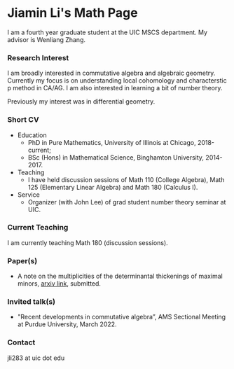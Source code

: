 # Jiamin Li's Math Page

I am a fourth year graduate student at the UIC MSCS department. My advisor is Wenliang Zhang.

### Research Interest
I am broadly interested in commutative algebra and algebraic geometry. Currently my focus is on understanding local cohomology and characterstic p method in CA/AG. I am also interested in learning a bit of number theory.

Previously my interest was in differential geometry.

### Short CV

- Education 
  - PhD in Pure Mathematics, University of Illinois at Chicago, 2018-current;
  - BSc (Hons) in Mathematical Science, Binghamton University, 2014-2017.
- Teaching
  - I have held discussion sessions of Math 110 (College Algebra), Math 125 (Elementary Linear Algebra) and Math 180 (Calculus I).
- Service
  - Organizer (with John Lee) of grad student number theory seminar at UIC.

### Current Teaching
I am currently teaching Math 180 (discussion sessions).

### Paper(s)
  - A note on the multiplicities of the determinantal thickenings of maximal minors, [arxiv link](https://arxiv.org/abs/2111.06950), submitted.

### Invited talk(s)
  - "Recent developments in commutative algebra”, AMS Sectional Meeting at Purdue University, March 2022.
  
### Contact
jli283 at uic dot edu
